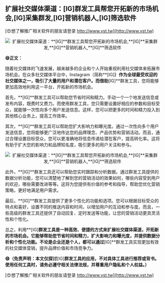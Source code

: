 ## **扩展社交媒体渠道：**[IG]**群发工具帮您开拓新的市场机会,**[IG]**采集群发,**[IG]**营销机器人,**[IG]**筛选软件**

[😍想了解推广相关软件的朋友请登录 http://www.vst.tw](http://www.vst.tw)

 <center><img src="https://vst.tw/MP4/tuiguang/png/4.png" alt="扩展社交媒体渠道：**[IG]**群发工具帮您开拓新的市场机会,**[IG]**采集群发,**[IG]**营销机器人,**[IG]**筛选软件"></center>

**😄正文：**

随着社交媒体的飞速发展，越来越多的企业和个人开始重视利用社交媒体来拓展市场机会。在众多社交媒体平台中，Instagram（简称**[IG]**）作为全球最受欢迎的社交媒体之一，吸引了大量的用户和潜在客户。而借助**[IG]**群发工具，您将能够更加高效地利用这一平台，开拓新的市场机会。

首先，**[IG]**群发工具可以帮助您节省时间和精力。手动一个一个地发送信息或发布内容，既费时又费力。而使用群发工具，您只需要设置好相应的参数和目标受众，就能够一次性向多个用户发送信息。这样，您可以把更多的时间和精力投入到其他核心业务上，提高工作效率。

其次，**[IG]**群发工具可以帮助您扩大影响力和曝光度。通过一次性向多个用户发送信息，您将能够更广泛地传达您的品牌理念、产品优势和营销活动。而且，通过合理设置目标受众，您可以更准确地将信息传递给潜在客户，提高转化率。这将有助于扩大您的影响力和品牌知名度，吸引更多的用户关注和参与。

 <center><img src="https://vst.tw/MP4/tuiguang/png/5.png" alt="扩展社交媒体渠道：**[IG]**群发工具帮您开拓新的市场机会,**[IG]**采集群发,**[IG]**营销机器人,**[IG]**筛选软件"></center>

此外，**[IG]**群发工具还可以帮助您实时跟踪和分析数据。通过群发工具提供的数据分析功能，您可以清楚地了解到您的营销活动的效果如何，哪些内容受到用户的欢迎，哪些需要改进等等。这将为您提供有价值的参考和指导，帮助您优化营销策略，更好地满足用户需求。

最后，**[IG]**群发工具提供了更多个性化的功能和选项。您可以根据目标受众的特点和喜好，设置不同的推送内容和时间，以增加用户的互动和参与度。而且，一些高级的群发工具还提供了自动回复、定时发送等功能，让您的营销活动更具灵活性和个性化。

总之，利用**[IG]**群发工具是一种高效、便捷的方式来扩展社交媒体渠道，开拓新的市场机会。它能够帮助您节省时间和精力，扩大影响力和曝光度，并提供数据分析和个性化功能。不论是企业还是个人，都可以通过**[IG]**群发工具实现更加有效的社交媒体营销，提升品牌价值和市场竞争力。

**😄（免责声明：本文仅探讨**[IG]**群发工具的应用，不对具体工具进行推荐或背书。使用任何工具时，请务必遵守相关法律法规，并尊重用户隐私和个人权益。）**

[😍想了解推广相关软件的朋友请登录 http://www.vst.tw](http://www.vst.tw)



